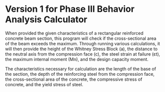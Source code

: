 # Version 1 for Phase III Behavior Analysis Calculator

When provided the given characteristics of a rectangular reinforced concrete beam section, this program will check if the cross-sectional area of the beam exceeds the maximum. Through running various calculations, it will then provide the height of the Whitney Stress Block (a), the distance to the neutral axis from the compression face (c), the steel strain at failure (εt), the maximum internal moment (Mn), and the design capacity moment. 

The characteristics necessary for calculation are the length of the base of the section, the depth of the reinforcing steel from the compression face, the cross-sectional area of the concrete, the compressive stress of concrete, and the yield stress of steel.
